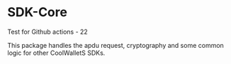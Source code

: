 # SDK-Core

Test for Github actions - 22

This package handles the apdu request, cryptography and some common logic for other CoolWalletS SDKs.
